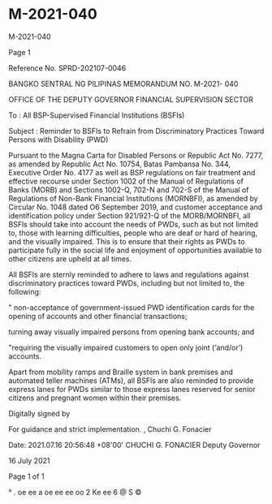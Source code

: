 # M-2021-040

M-2021-040

Page 1

Reference No. SPRD-202107-0046

BANGKO SENTRAL NG PILIPINAS MEMORANDUM NO. M-2021- 040

OFFICE OF THE DEPUTY GOVERNOR FINANCIAL SUPERVISION SECTOR

To : All BSP-Supervised Financial Institutions (BSFIs)

Subject : Reminder to BSFIs to Refrain from Discriminatory Practices Toward Persons with Disability (PWD)

Pursuant to the Magna Carta for Disabled Persons or Republic Act No. 7277, as amended by Republic Act No. 10754, Batas Pambansa No. 344, Executive Order No. 4177 as well as BSP regulations on fair treatment and effective recourse under Section 1002 of the Manual of Regulations of Banks (MORB) and Sections 1002-Q, 702-N and 702-S of the Manual of Regulations of Non-Bank Financial Institutions (MORNBFI), as amended by Circular No. 1048 dated O6 September 2019, and customer acceptance and identification policy under Section 921/921-Q of the MORB/MORNBFI, all BSFls should take into account the needs of PWDs, such as but not limited to, those with learning difficulties, people who are deaf or hard of hearing, and the visually impaired. This is to ensure that their rights as PWDs to participate fully in the social life and enjoyment of opportunities available to other citizens are upheld at all times.

All BSFls are sternly reminded to adhere to laws and regulations against discriminatory practices toward PWDs, including but not limited to, the following:

" non-acceptance of government-issued PWD identification cards for the opening of accounts and other financial transactions;

turning away visually impaired persons from opening bank accounts; and

"requiring the visually impaired customers to open only joint (‘and/or’) accounts.

Apart from mobility ramps and Braille system in bank premises and automated teller machines (ATMs), all BSFls are also reminded to provide express lanes for PWDs similar to those express lanes reserved for senior citizens and pregnant women within their premises.

Digitally signed by

For guidance and strict implementation. , Chuchi G. Fonacier

Date: 2021.07.16 20:56:48 +08'00' CHUCHI G. FONACIER Deputy Governor

16 July 2021

Page 1 of 1

° . oe ee a oe ee ee oo 2 Ke ee 6 @ S ©